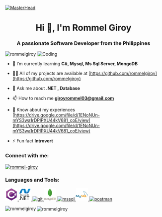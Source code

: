 [![MasterHead](https://www.trio.dev/hubfs/C%23%20folder-1.jpg)](https://rommelgiroy.io)
<h1 align="center">Hi 👋, I'm Rommel Giroy</h1>
<h3 align="center">A passionate Software Developer from the Philippines</h3>
<img align="right" alt="Coding" width="400" src="https://cdn.dribbble.com/users/1162077/screenshots/3848914/programmer.gif">

<p align="left"> <img src="https://komarev.com/ghpvc/?username=rommelgiroy&label=Profile%20views&color=0e75b6&style=flat" alt="rommelgiroy" /> </p>

- 🌱 I’m currently learning **C#, Mysql, Ms Sql Server, MongoDB**

- 👨‍💻 All of my projects are available at [https://github.com/rommelgiroy](https://github.com/rommelgiroy)

- 💬 Ask me about **.NET , Database**

- 📫 How to reach me **giroyrommel03@gmail.com**

- 📄 Know about my experiences [https://drive.google.com/file/d/1ENoNUn-mYS3wa1rDPlPXU44kV681_coE/view](https://drive.google.com/file/d/1ENoNUn-mYS3wa1rDPlPXU44kV681_coE/view)

- ⚡ Fun fact **Introvert**

<h3 align="left">Connect with me:</h3>
<p align="left">
<a href="https://linkedin.com/in/rommel-giroy" target="blank"><img align="center" src="https://raw.githubusercontent.com/rahuldkjain/github-profile-readme-generator/master/src/images/icons/Social/linked-in-alt.svg" alt="rommel-giroy" height="30" width="40" /></a>
</p>

<h3 align="left">Languages and Tools:</h3>
<p align="left"> <a href="https://www.w3schools.com/cs/" target="_blank" rel="noreferrer"> <img src="https://raw.githubusercontent.com/devicons/devicon/master/icons/csharp/csharp-original.svg" alt="csharp" width="40" height="40"/> </a> <a href="https://dotnet.microsoft.com/" target="_blank" rel="noreferrer"> <img src="https://raw.githubusercontent.com/devicons/devicon/master/icons/dot-net/dot-net-original-wordmark.svg" alt="dotnet" width="40" height="40"/> </a> <a href="https://git-scm.com/" target="_blank" rel="noreferrer"> <img src="https://www.vectorlogo.zone/logos/git-scm/git-scm-icon.svg" alt="git" width="40" height="40"/> </a> <a href="https://www.mongodb.com/" target="_blank" rel="noreferrer"> <img src="https://raw.githubusercontent.com/devicons/devicon/master/icons/mongodb/mongodb-original-wordmark.svg" alt="mongodb" width="40" height="40"/> </a> <a href="https://www.microsoft.com/en-us/sql-server" target="_blank" rel="noreferrer"> <img src="https://www.svgrepo.com/show/303229/microsoft-sql-server-logo.svg" alt="mssql" width="40" height="40"/> </a> <a href="https://www.mysql.com/" target="_blank" rel="noreferrer"> <img src="https://raw.githubusercontent.com/devicons/devicon/master/icons/mysql/mysql-original-wordmark.svg" alt="mysql" width="40" height="40"/> </a> <a href="https://postman.com" target="_blank" rel="noreferrer"> <img src="https://www.vectorlogo.zone/logos/getpostman/getpostman-icon.svg" alt="postman" width="40" height="40"/> </a> </p>

<p><img align="left" src="https://github-readme-stats.vercel.app/api/top-langs?username=rommelgiroy&show_icons=true&locale=en&layout=compact" alt="rommelgiroy" /></p>

<p>&nbsp;<img align="center" src="https://github-readme-stats.vercel.app/api?username=rommelgiroy&show_icons=true&locale=en" alt="rommelgiroy" /></p>
